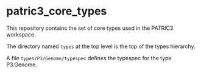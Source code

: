 patric3_core_types
==================

This repository contains the set of core types used in the PATRIC3 workspace.

The directory named `types` at the top level is the top of the types hierarchy.

A file `types/P3/Genome/typespec` defines the typespec for the type P3.Genome.
